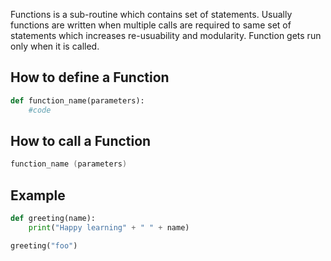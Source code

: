 Functions is a sub-routine which contains set of statements. Usually functions are written when multiple calls are required to same set of statements which increases re-usuability and modularity. Function gets run only when it is called.

## How to define a Function

```py
def function_name(parameters):
    #code
```

## How to call a Function

```c
function_name (parameters)
```

## Example

```py
def greeting(name):
    print("Happy learning" + " " + name)

greeting("foo")
```

